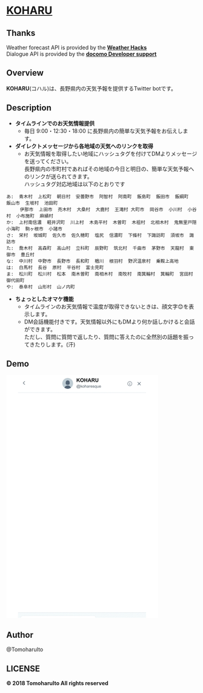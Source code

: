 # [KOHARU](https://twitter.com/koharu_esque)

## Thanks
Weather forecast API is provided by the __[Weather Hacks](http://weather.livedoor.com/weather_hacks/webservice)__  
Dialogue API is provided by the __[docomo Developer support](https://dev.smt.docomo.ne.jp/?p=index)__  

## Overview
__KOHARU__(コハル)は、長野県内の天気予報を提供するTwitter botです。  

## Description
- __タイムラインでのお天気情報提供__
    - 毎日 9:00・12:30・18:00 に長野県内の簡単な天気予報をお伝えします。
- __ダイレクトメッセージから各地域の天気へのリンクを取得__
    - お天気情報を取得したい地域にハッシュタグを付けてDMよりメッセージを送ってください。  
      長野県内の市町村であればその地域の今日と明日の、簡単な天気予報へのリンクが送られてきます。  
      ハッシュタグ対応地域は以下のとおりです
```
あ:  青木村  上松町  朝日村  安曇野市  阿智村  阿南町  飯島町  飯田市  飯綱町  飯山市  生坂村  池田町  
     伊那市  上田市  売木村  大桑村  大鹿村  王滝村 大町市  岡谷市  小川村  小谷村  小布施町  麻績村  
か:  上村南信濃  軽井沢町  川上村  木島平村  木曽町  木祖村  北相木村  鬼無里戸隠  小海町  駒ヶ根市  小諸市  
さ:  栄村  坂城町  佐久市  佐久穂町  塩尻  信濃町  下條村  下諏訪町  須坂市  諏訪市  
た:  喬木村  高森町  高山村  立科町  辰野町  筑北村  千曲市  茅野市  天龍村  東御市  豊丘村  
な:  中川村  中野市  長野市  長和町  楢川  根羽村  野沢温泉村  乗鞍上高地  
は:  白馬村  長谷  原村  平谷村  富士見町  
ま:  松川町  松川村  松本  南木曽町  南相木村  南牧村  南箕輪村  箕輪町  宮田村  御代田町  
や:  泰阜村  山形村  山ノ内町  
```
- __ちょっとしたオマケ機能__
    - タイムラインのお天気情報で温度が取得できないときは、顔文字😊を表示します。
    - DM会話機能付きです。天気情報以外にもDMより何か話しかけると会話ができます。  
      ただし、質問に質問で返したり、質問に答えたのに全然別の話題を振ってきたりします。(汗)  

## Demo
<img src="images/demo_dialogue.gif" alt="" width="400px">  

## Author
@TomoharuIto

## LICENSE
__&copy; 2018 TomoharuIto All rights reserved__
